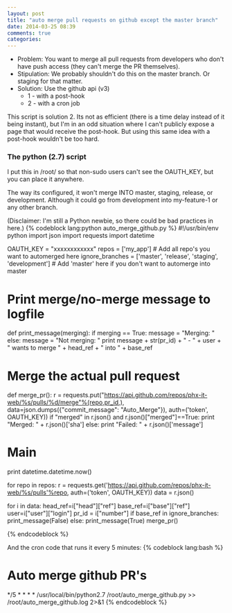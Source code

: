 ```yaml
---
layout: post
title: "auto merge pull requests on github except the master branch"
date: 2014-03-25 08:39
comments: true
categories: 
---
```


* Problem: You want to merge all pull requests from developers who don't have push access (they can't merge the PR themselves).
* Stipulation: We probably shouldn't do this on the master branch. Or staging for that matter. 
* Solution: Use the github api (v3)
  * 1 - with a post-hook
  * 2 - with a cron job

This script is solution 2. Its not as efficient (there is a time delay instead of it being instant), but I'm in an odd situation where I can't publicly expose a page that would receive the post-hook. But using this same idea with a post-hook wouldn't be too hard. 


### The python (2.7) script

I put this in /root/ so that non-sudo users can't see the OAUTH_KEY, but you can place it anywhere. 

The way its configured, it won't merge INTO master, staging, release, or development. Although it could go from development into my-feature-1 or any other branch. 

(Disclaimer: I'm still a Python newbie, so there could be bad practices in here.)
{% codeblock lang:python auto_merge_github.py %}
#!/usr/bin/env python
import json
import requests
import datetime


OAUTH_KEY = "xxxxxxxxxxxx"
repos = ['my_app'] # Add all repo's you want to automerged here
ignore_branches = ['master', 'release', 'staging', 'development'] # Add 'master' here if you don't want to automerge into master


# Print merge/no-merge message to logfile
def print_message(merging):
  if merging == True:
    message = "Merging: "
  else:
    message = "Not merging: "
  print message + str(pr_id) + " - " + user + " wants to merge " + head_ref + " into " + base_ref


# Merge the actual pull request
def merge_pr():
  r = requests.put("https://api.github.com/repos/phx-it-web/%s/pulls/%d/merge"%(repo,pr_id,), 
    data=json.dumps({"commit_message": "Auto_Merge"}), 
    auth=('token', OAUTH_KEY))
  if "merged" in r.json() and r.json()["merged"]==True:
    print "Merged: " + r.json()['sha']
  else:
    print "Failed: " + r.json()['message']


# Main

print datetime.datetime.now()

for repo in repos:
  r = requests.get('https://api.github.com/repos/phx-it-web/%s/pulls'%repo, auth=('token', OAUTH_KEY))
  data = r.json()

  for i in data:
    head_ref=i["head"]["ref"]
    base_ref=i["base"]["ref"]
    user=i["user"]["login"]
    pr_id = i["number"]
    if base_ref in ignore_branches:
      print_message(False)
    else:
      print_message(True)
      merge_pr()

{% endcodeblock %}

And the cron code that runs it every 5 minutes:
{% codeblock lang:bash %}
# Auto merge github PR's
*/5 * * * * /usr/local/bin/python2.7 /root/auto_merge_github.py >> /root/auto_merge_github.log 2>&1
{% endcodeblock %}

